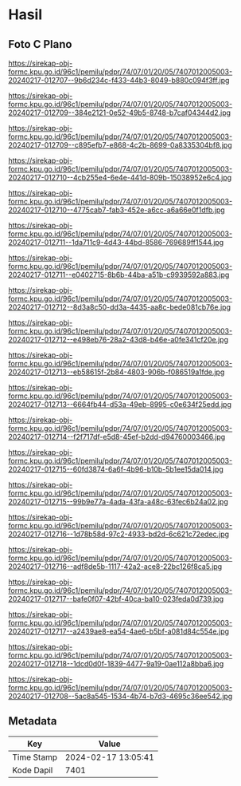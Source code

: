 # Hasil

## Foto C Plano

https://sirekap-obj-formc.kpu.go.id/96c1/pemilu/pdpr/74/07/01/20/05/7407012005003-20240217-012707--9b6d234c-f433-44b3-8049-b880c094f3ff.jpg

https://sirekap-obj-formc.kpu.go.id/96c1/pemilu/pdpr/74/07/01/20/05/7407012005003-20240217-012709--384e2121-0e52-49b5-8748-b7caf04344d2.jpg

https://sirekap-obj-formc.kpu.go.id/96c1/pemilu/pdpr/74/07/01/20/05/7407012005003-20240217-012709--c895efb7-e868-4c2b-8699-0a8335304bf8.jpg

https://sirekap-obj-formc.kpu.go.id/96c1/pemilu/pdpr/74/07/01/20/05/7407012005003-20240217-012710--4cb255e4-6e4e-441d-809b-15038952e6c4.jpg

https://sirekap-obj-formc.kpu.go.id/96c1/pemilu/pdpr/74/07/01/20/05/7407012005003-20240217-012710--4775cab7-fab3-452e-a6cc-a6a66e0f1dfb.jpg

https://sirekap-obj-formc.kpu.go.id/96c1/pemilu/pdpr/74/07/01/20/05/7407012005003-20240217-012711--1da711c9-4d43-44bd-8586-769689ff1544.jpg

https://sirekap-obj-formc.kpu.go.id/96c1/pemilu/pdpr/74/07/01/20/05/7407012005003-20240217-012711--e0402715-8b6b-44ba-a51b-c9939592a883.jpg

https://sirekap-obj-formc.kpu.go.id/96c1/pemilu/pdpr/74/07/01/20/05/7407012005003-20240217-012712--8d3a8c50-dd3a-4435-aa8c-bede081cb76e.jpg

https://sirekap-obj-formc.kpu.go.id/96c1/pemilu/pdpr/74/07/01/20/05/7407012005003-20240217-012712--e498eb76-28a2-43d8-b46e-a0fe341cf20e.jpg

https://sirekap-obj-formc.kpu.go.id/96c1/pemilu/pdpr/74/07/01/20/05/7407012005003-20240217-012713--eb58615f-2b84-4803-906b-f086519a1fde.jpg

https://sirekap-obj-formc.kpu.go.id/96c1/pemilu/pdpr/74/07/01/20/05/7407012005003-20240217-012713--6664fb44-d53a-49eb-8995-c0e634f25edd.jpg

https://sirekap-obj-formc.kpu.go.id/96c1/pemilu/pdpr/74/07/01/20/05/7407012005003-20240217-012714--f2f717df-e5d8-45ef-b2dd-d94760003466.jpg

https://sirekap-obj-formc.kpu.go.id/96c1/pemilu/pdpr/74/07/01/20/05/7407012005003-20240217-012715--60fd3874-6a6f-4b96-b10b-5b1ee15da014.jpg

https://sirekap-obj-formc.kpu.go.id/96c1/pemilu/pdpr/74/07/01/20/05/7407012005003-20240217-012715--99b9e77a-4ada-43fa-a48c-63fec6b24a02.jpg

https://sirekap-obj-formc.kpu.go.id/96c1/pemilu/pdpr/74/07/01/20/05/7407012005003-20240217-012716--1d78b58d-97c2-4933-bd2d-6c621c72edec.jpg

https://sirekap-obj-formc.kpu.go.id/96c1/pemilu/pdpr/74/07/01/20/05/7407012005003-20240217-012716--adf8de5b-1117-42a2-ace8-22bc126f8ca5.jpg

https://sirekap-obj-formc.kpu.go.id/96c1/pemilu/pdpr/74/07/01/20/05/7407012005003-20240217-012717--bafe0f07-42bf-40ca-ba10-023feda0d739.jpg

https://sirekap-obj-formc.kpu.go.id/96c1/pemilu/pdpr/74/07/01/20/05/7407012005003-20240217-012717--a2439ae8-ea54-4ae6-b5bf-a081d84c554e.jpg

https://sirekap-obj-formc.kpu.go.id/96c1/pemilu/pdpr/74/07/01/20/05/7407012005003-20240217-012718--1dcd0d0f-1839-4477-9a19-0ae112a8bba6.jpg

https://sirekap-obj-formc.kpu.go.id/96c1/pemilu/pdpr/74/07/01/20/05/7407012005003-20240217-012708--5ac8a545-1534-4b74-b7d3-4695c36ee542.jpg


## Metadata

| Key        | Value               |
| ---------- | ------------------- |
| Time Stamp | 2024-02-17 13:05:41 |
| Kode Dapil | 7401                |



